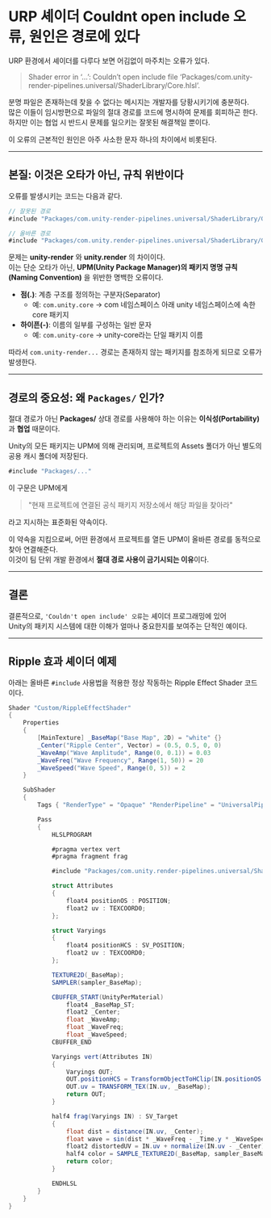 # URP 셰이더 Couldnt open include 오류, 원인은 경로에 있다

URP 환경에서 셰이더를 다루다 보면 어김없이 마주치는 오류가 있다.  

> Shader error in ‘...’: Couldn’t open include file ‘Packages/com.unity-render-pipelines.universal/ShaderLibrary/Core.hlsl’.

분명 파일은 존재하는데 찾을 수 없다는 메시지는 개발자를 당황시키기에 충분하다.  
많은 이들이 임시방편으로 파일의 절대 경로를 코드에 명시하여 문제를 회피하곤 한다.  
하지만 이는 협업 시 반드시 문제를 일으키는 잘못된 해결책일 뿐이다.  

이 오류의 근본적인 원인은 아주 사소한 문자 하나의 차이에서 비롯된다.  

---

## 본질: 이것은 오타가 아닌, 규칙 위반이다

오류를 발생시키는 코드는 다음과 같다.

```csharp
// 잘못된 경로
#include "Packages/com.unity-render-pipelines.universal/ShaderLibrary/Core.hlsl"

// 올바른 경로
#include "Packages/com.unity.render-pipelines.universal/ShaderLibrary/Core.hlsl"
```

문제는 **unity-render** 와 **unity.render** 의 차이이다.  
이는 단순 오타가 아닌, **UPM(Unity Package Manager)의 패키지 명명 규칙(Naming Convention)** 을 위반한 명백한 오류이다.

- **점(.)**: 계층 구조를 정의하는 구분자(Separator)  
  - 예: `com.unity.core` → com 네임스페이스 아래 unity 네임스페이스에 속한 core 패키지  
- **하이픈(-)**: 이름의 일부를 구성하는 일반 문자  
  - 예: `com.unity-core` → unity-core라는 단일 패키지 이름  

따라서 `com.unity-render...` 경로는 존재하지 않는 패키지를 참조하게 되므로 오류가 발생한다.  

---

## 경로의 중요성: 왜 `Packages/` 인가?

절대 경로가 아닌 **Packages/** 상대 경로를 사용해야 하는 이유는 **이식성(Portability)** 과 **협업** 때문이다.  

Unity의 모든 패키지는 UPM에 의해 관리되며, 프로젝트의 Assets 폴더가 아닌 별도의 공용 캐시 폴더에 저장된다.  

```csharp
#include "Packages/..."
```

이 구문은 UPM에게  

> "현재 프로젝트에 연결된 공식 패키지 저장소에서 해당 파일을 찾아라"  

라고 지시하는 표준화된 약속이다.  

이 약속을 지킴으로써, 어떤 환경에서 프로젝트를 열든 UPM이 올바른 경로를 동적으로 찾아 연결해준다.  
이것이 팀 단위 개발 환경에서 **절대 경로 사용이 금기시되는 이유**이다.  

---

## 결론

결론적으로, `'Couldn't open include' 오류`는 셰이더 프로그래밍에 있어  
Unity의 패키지 시스템에 대한 이해가 얼마나 중요한지를 보여주는 단적인 예이다.  

---

## Ripple 효과 셰이더 예제

아래는 올바른 `#include` 사용법을 적용한 정상 작동하는 Ripple Effect Shader 코드이다.

```csharp
Shader "Custom/RippleEffectShader"
{
    Properties
    {
        [MainTexture] _BaseMap("Base Map", 2D) = "white" {}
        _Center("Ripple Center", Vector) = (0.5, 0.5, 0, 0)
        _WaveAmp("Wave Amplitude", Range(0, 0.1)) = 0.03
        _WaveFreq("Wave Frequency", Range(1, 50)) = 20
        _WaveSpeed("Wave Speed", Range(0, 5)) = 2
    }

    SubShader
    {
        Tags { "RenderType" = "Opaque" "RenderPipeline" = "UniversalPipeline" "Queue"="Transparent" }

        Pass
        {
            HLSLPROGRAM

            #pragma vertex vert
            #pragma fragment frag

            #include "Packages/com.unity.render-pipelines.universal/ShaderLibrary/Core.hlsl"

            struct Attributes
            {
                float4 positionOS : POSITION;
                float2 uv : TEXCOORD0;
            };

            struct Varyings
            {
                float4 positionHCS : SV_POSITION;
                float2 uv : TEXCOORD0;
            };

            TEXTURE2D(_BaseMap);
            SAMPLER(sampler_BaseMap);

            CBUFFER_START(UnityPerMaterial)
                float4 _BaseMap_ST;
                float2 _Center;
                float _WaveAmp;
                float _WaveFreq;
                float _WaveSpeed;
            CBUFFER_END

            Varyings vert(Attributes IN)
            {
                Varyings OUT;
                OUT.positionHCS = TransformObjectToHClip(IN.positionOS.xyz);
                OUT.uv = TRANSFORM_TEX(IN.uv, _BaseMap);
                return OUT;
            }

            half4 frag(Varyings IN) : SV_Target
            {
                float dist = distance(IN.uv, _Center);
                float wave = sin(dist * _WaveFreq - _Time.y * _WaveSpeed);
                float2 distortedUV = IN.uv + normalize(IN.uv - _Center) * wave * _WaveAmp * (1.0 - dist);
                half4 color = SAMPLE_TEXTURE2D(_BaseMap, sampler_BaseMap, distortedUV);
                return color;
            }

            ENDHLSL
        }
    }
}
```
